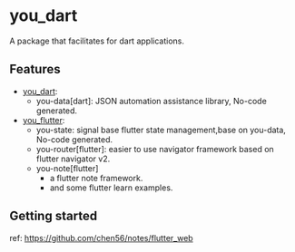 # you_dart

A package that facilitates for dart applications.

## Features

- [you_dart](https://pub.dev/packages/you_dart):
  - you-data[dart]: JSON automation assistance library, No-code generated.
- [you_flutter](https://pub.dev/packages/you_flutter):
  - you-state: signal base flutter state management,base on you-data, No-code generated.
  - you-router[flutter]: easier to use navigator framework based on flutter navigator v2.
  - you-note[flutter]
    - a flutter note framework.
    - and some flutter learn examples.

## Getting started

ref: https://github.com/chen56/notes/flutter_web


